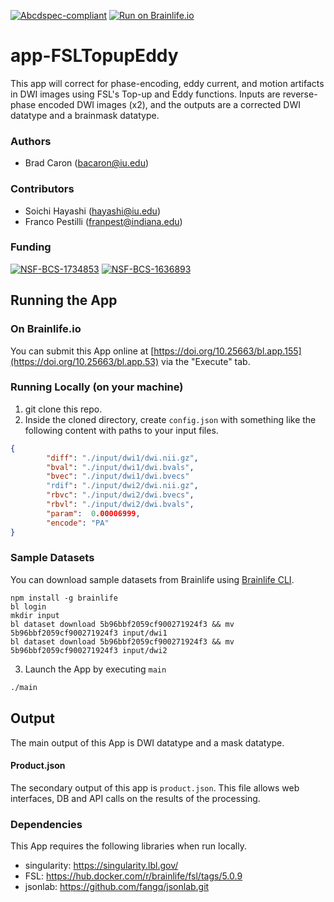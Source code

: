 [![Abcdspec-compliant](https://img.shields.io/badge/ABCD_Spec-v1.1-green.svg)](https://github.com/brain-life/abcd-spec)
[![Run on Brainlife.io](https://img.shields.io/badge/Brainlife-bl.app.155-blue.svg)](https://doi.org/10.25663/bl.app.155)

# app-FSLTopupEddy
This app will correct for phase-encoding, eddy current, and motion artifacts in DWI images using FSL's Top-up and Eddy functions. Inputs are reverse-phase encoded DWI images (x2), and the outputs are a corrected DWI datatype and a brainmask datatype.

### Authors
- Brad Caron (bacaron@iu.edu)

### Contributors
- Soichi Hayashi (hayashi@iu.edu)
- Franco Pestilli (franpest@indiana.edu)

### Funding
[![NSF-BCS-1734853](https://img.shields.io/badge/NSF_BCS-1734853-blue.svg)](https://nsf.gov/awardsearch/showAward?AWD_ID=1734853)
[![NSF-BCS-1636893](https://img.shields.io/badge/NSF_BCS-1636893-blue.svg)](https://nsf.gov/awardsearch/showAward?AWD_ID=1636893)

## Running the App 

### On Brainlife.io

You can submit this App online at [https://doi.org/10.25663/bl.app.155](https://doi.org/10.25663/bl.app.53) via the "Execute" tab.

### Running Locally (on your machine)

1. git clone this repo.
2. Inside the cloned directory, create `config.json` with something like the following content with paths to your input files.

```json
{
        "diff": "./input/dwi1/dwi.nii.gz",
        "bval": "./input/dwi1/dwi.bvals",
        "bvec": "./input/dwi1/dwi.bvecs"
        "rdif": "./input/dwi2/dwi.nii.gz",
        "rbvc": "./input/dwi2/dwi.bvecs",
        "rbvl": "./input/dwi2/dwi.bvals",
        "param":  0.00006999,
        "encode": "PA"
}
```

### Sample Datasets

You can download sample datasets from Brainlife using [Brainlife CLI](https://github.com/brain-life/cli).

```
npm install -g brainlife
bl login
mkdir input
bl dataset download 5b96bbf2059cf900271924f3 && mv 5b96bbf2059cf900271924f3 input/dwi1
bl dataset download 5b96bbf2059cf900271924f3 && mv 5b96bbf2059cf900271924f3 input/dwi2

```


3. Launch the App by executing `main`

```bash
./main
```

## Output

The main output of this App is DWI datatype and a mask datatype.

#### Product.json
The secondary output of this app is `product.json`. This file allows web interfaces, DB and API calls on the results of the processing. 

### Dependencies

This App requires the following libraries when run locally.

  - singularity: https://singularity.lbl.gov/
  - FSL: https://hub.docker.com/r/brainlife/fsl/tags/5.0.9
  - jsonlab: https://github.com/fangq/jsonlab.git
